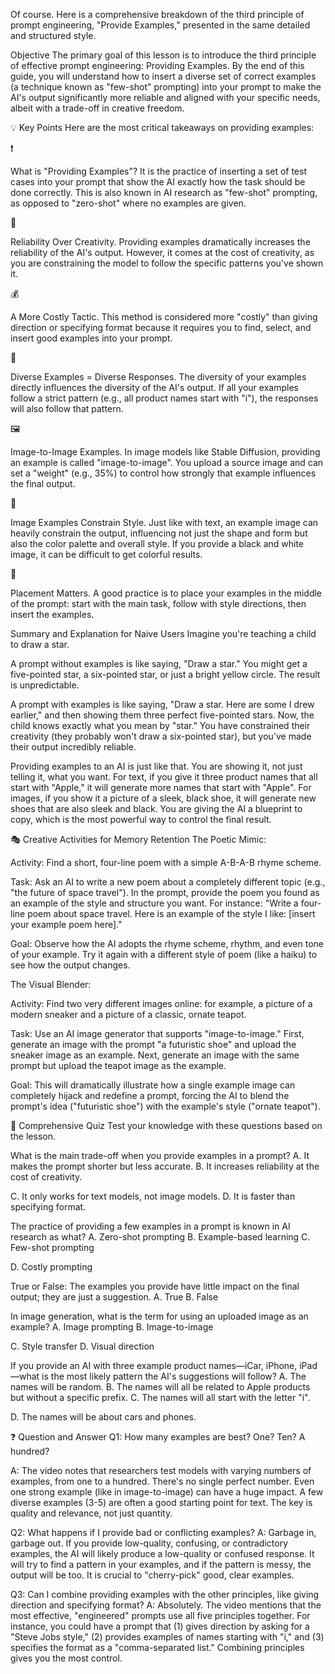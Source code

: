 Of course. Here is a comprehensive breakdown of the third principle of prompt engineering, "Provide Examples," presented in the same detailed and structured style.

Objective
The primary goal of this lesson is to introduce the third principle of effective prompt engineering: Providing Examples. By the end of this guide, you will understand how to insert a diverse set of correct examples (a technique known as "few-shot" prompting) into your prompt to make the AI's output significantly more reliable and aligned with your specific needs, albeit with a trade-off in creative freedom.

💡 Key Points
Here are the most critical takeaways on providing examples:

❗ 

What is "Providing Examples"? It is the practice of inserting a set of test cases into your prompt that show the AI exactly how the task should be done correctly. This is also known in AI research as "few-shot" prompting, as opposed to "zero-shot" where no examples are given.


🎯 

Reliability Over Creativity. Providing examples dramatically increases the reliability of the AI's output. However, it comes at the cost of creativity, as you are constraining the model to follow the specific patterns you've shown it.


💰 

A More Costly Tactic. This method is considered more "costly" than giving direction or specifying format because it requires you to find, select, and insert good examples into your prompt.


🔄 

Diverse Examples = Diverse Responses. The diversity of your examples directly influences the diversity of the AI's output. If all your examples follow a strict pattern (e.g., all product names start with "i"), the responses will also follow that pattern.


🖼️ 

Image-to-Image Examples. In image models like Stable Diffusion, providing an example is called "image-to-image". You upload a source image and can set a "weight" (e.g., 35%) to control how strongly that example influences the final output.


🎨 

Image Examples Constrain Style. Just like with text, an example image can heavily constrain the output, influencing not just the shape and form but also the color palette and overall style. If you provide a black and white image, it can be difficult to get colorful results.



📍 

Placement Matters. A good practice is to place your examples in the middle of the prompt: start with the main task, follow with style directions, then insert the examples.

Summary and Explanation for Naive Users
Imagine you're teaching a child to draw a star.

A prompt without examples is like saying, "Draw a star." You might get a five-pointed star, a six-pointed star, or just a bright yellow circle. The result is unpredictable.

A prompt with examples is like saying, "Draw a star. Here are some I drew earlier," and then showing them three perfect five-pointed stars. Now, the child knows exactly what you mean by "star." You have constrained their creativity (they probably won't draw a six-pointed star), but you've made their output incredibly reliable.

Providing examples to an AI is just like that. You are showing it, not just telling it, what you want. For text, if you give it three product names that all start with "Apple," it will generate more names that start with "Apple". For images, if you show it a picture of a sleek, black shoe, it will generate new shoes that are also sleek and black. You are giving the AI a blueprint to copy, which is the most powerful way to control the final result.


🎭 Creative Activities for Memory Retention
The Poetic Mimic:

Activity: Find a short, four-line poem with a simple A-B-A-B rhyme scheme.

Task: Ask an AI to write a new poem about a completely different topic (e.g., "the future of space travel"). In the prompt, provide the poem you found as an example of the style and structure you want. For instance: "Write a four-line poem about space travel. Here is an example of the style I like: [insert your example poem here]."

Goal: Observe how the AI adopts the rhyme scheme, rhythm, and even tone of your example. Try it again with a different style of poem (like a haiku) to see how the output changes.

The Visual Blender:

Activity: Find two very different images online: for example, a picture of a modern sneaker and a picture of a classic, ornate teapot.

Task: Use an AI image generator that supports "image-to-image." First, generate an image with the prompt "a futuristic shoe" and upload the sneaker image as an example. Next, generate an image with the same prompt but upload the teapot image as the example.

Goal: This will dramatically illustrate how a single example image can completely hijack and redefine a prompt, forcing the AI to blend the prompt's idea ("futuristic shoe") with the example's style ("ornate teapot").

📝 Comprehensive Quiz
Test your knowledge with these questions based on the lesson.

What is the main trade-off when you provide examples in a prompt?
A.  It makes the prompt shorter but less accurate.
B.  It increases reliability at the cost of creativity.


C.  It only works for text models, not image models.
D.  It is faster than specifying format.

The practice of providing a few examples in a prompt is known in AI research as what?
A.  Zero-shot prompting
B.  Example-based learning
C.  Few-shot prompting 


D.  Costly prompting

True or False: The examples you provide have little impact on the final output; they are just a suggestion.
A.  True
B.  False 

In image generation, what is the term for using an uploaded image as an example?
A.  Image prompting
B.  Image-to-image 


C.  Style transfer
D.  Visual direction

If you provide an AI with three example product names—iCar, iPhone, iPad—what is the most likely pattern the AI's suggestions will follow?
A.  The names will be random.
B.  The names will all be related to Apple products but without a specific prefix.
C.  The names will all start with the letter "i".


D.  The names will be about cars and phones.

❓ Question and Answer
Q1: How many examples are best? One? Ten? A hundred?


A: The video notes that researchers test models with varying numbers of examples, from one to a hundred. There's no single perfect number. Even one strong example (like in image-to-image) can have a huge impact. A few diverse examples (3-5) are often a good starting point for text. The key is quality and relevance, not just quantity.



Q2: What happens if I provide bad or conflicting examples?
A: Garbage in, garbage out. If you provide low-quality, confusing, or contradictory examples, the AI will likely produce a low-quality or confused response. It will try to find a pattern in your examples, and if the pattern is messy, the output will be too. It is crucial to "cherry-pick" good, clear examples.

Q3: Can I combine providing examples with the other principles, like giving direction and specifying format?
A: Absolutely. The video mentions that the most effective, "engineered" prompts use all five principles together. For instance, you could have a prompt that (1) gives direction by asking for a "Steve Jobs style," (2) provides examples of names starting with "i," and (3) specifies the format as a "comma-separated list." Combining principles gives you the most control.